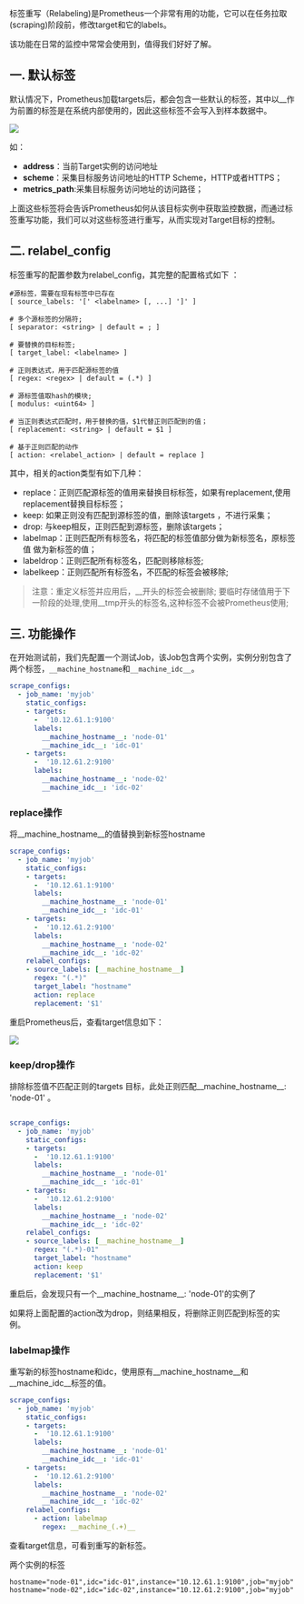 标签重写（Relabeling)是Prometheus一个非常有用的功能，它可以在任务拉取(scraping)阶段前，修改target和它的labels。

该功能在日常的监控中常常会使用到，值得我们好好了解。

## 一. 默认标签

默认情况下，Prometheus加载targets后，都会包含一些默认的标签，其中以__作为前置的标签是在系统内部使用的，因此这些标签不会写入到样本数据中。

![](http://pek3b.qingstor.com/hexo-blog/20220116104454.png)

如：

* __address__：当前Target实例的访问地址
* __scheme__：采集目标服务访问地址的HTTP Scheme，HTTP或者HTTPS；
* __metrics_path__:采集目标服务访问地址的访问路径；

上面这些标签将会告诉Prometheus如何从该目标实例中获取监控数据，而通过标签重写功能，我们可以对这些标签进行重写，从而实现对Target目标的控制。

## 二. relabel_config

标签重写的配置参数为relabel_config，其完整的配置格式如下 ：

```
#源标签，需要在现有标签中已存在
[ source_labels: '[' <labelname> [, ...] ']' ]

# 多个源标签的分隔符;
[ separator: <string> | default = ; ]

# 要替换的目标标签;
[ target_label: <labelname> ]

# 正则表达式，用于匹配源标签的值
[ regex: <regex> | default = (.*) ]

# 源标签值取hash的模块;
[ modulus: <uint64> ]

# 当正则表达式匹配时，用于替换的值，$1代替正则匹配到的值；
[ replacement: <string> | default = $1 ]

# 基于正则匹配的动作
[ action: <relabel_action> | default = replace ]
```

其中，相关的action类型有如下几种：

* replace：正则匹配源标签的值用来替换目标标签，如果有replacement,使用replacement替换目标标签；
* keep:   如果正则没有匹配到源标签的值，删除该targets ，不进行采集；
* drop:   与keep相反，正则匹配到源标签，删除该targets；
* labelmap：正则匹配所有标签名，将匹配的标签值部分做为新标签名，原标签值  做为新标签的值；
* labeldrop：正则匹配所有标签名，匹配则移除标签;
* labelkeep：正则匹配所有标签名，不匹配的标签会被移除;

> 注意：重定义标签并应用后，__开头的标签会被删除;
> 要临时存储值用于下一阶段的处理,使用__tmp开头的标签名,这种标签不会被Prometheus使用;


## 三. 功能操作

在开始测试前，我们先配置一个测试Job，该Job包含两个实例，实例分别包含了两个标签，`__machine_hostname`和`__machine_idc__`。

```yaml
scrape_configs:
  - job_name: 'myjob'
    static_configs:
    - targets: 
      -  '10.12.61.1:9100'
      labels: 
        __machine_hostname__: 'node-01'
        __machine_idc__: 'idc-01'
    - targets: 
      -  '10.12.61.2:9100'
      labels: 
        __machine_hostname__: 'node-02'
        __machine_idc__: 'idc-02'
```

### replace操作

将__machine_hostname__的值替换到新标签hostname

```yaml
scrape_configs:
  - job_name: 'myjob'
    static_configs:
    - targets: 
      -  '10.12.61.1:9100'
      labels: 
        __machine_hostname__: 'node-01'
        __machine_idc__: 'idc-01'
    - targets: 
      -  '10.12.61.2:9100'
      labels: 
        __machine_hostname__: 'node-02'
        __machine_idc__: 'idc-02'
    relabel_configs:
    - source_labels: [__machine_hostname__]
      regex: "(.*)"
      target_label: "hostname"
      action: replace
      replacement: '$1'
```

重启Prometheus后，查看target信息如下：

![](http://pek3b.qingstor.com/hexo-blog/20220116104850.png)

### keep/drop操作

排除标签值不匹配正则的targets 目标，此处正则匹配__machine_hostname__: 'node-01' 。

```yaml

scrape_configs:
  - job_name: 'myjob'
    static_configs:
    - targets: 
      -  '10.12.61.1:9100'
      labels: 
        __machine_hostname__: 'node-01'
        __machine_idc__: 'idc-01'
    - targets: 
      -  '10.12.61.2:9100'
      labels: 
        __machine_hostname__: 'node-02'
        __machine_idc__: 'idc-02'
    relabel_configs:
    - source_labels: [__machine_hostname__]
      regex: "(.*)-01"
      target_label: "hostname"
      action: keep
      replacement: '$1'
```

重启后，会发现只有一个__machine_hostname__: 'node-01'的实例了

如果将上面配置的action改为drop，则结果相反，将删除正则匹配到标签的实例。

### labelmap操作

重写新的标签hostname和idc，使用原有__machine_hostname__和__machine_idc__标签的值。

```yaml
scrape_configs:
  - job_name: 'myjob'
    static_configs:
    - targets: 
      -  '10.12.61.1:9100'
      labels: 
        __machine_hostname__: 'node-01'
        __machine_idc__: 'idc-01'
    - targets: 
      -  '10.12.61.2:9100'
      labels: 
        __machine_hostname__: 'node-02'
        __machine_idc__: 'idc-02'
    relabel_configs:
      - action: labelmap
        regex: __machine_(.+)__
```

查看target信息，可看到重写的新标签。

两个实例的标签

```
hostname="node-01",idc="idc-01",instance="10.12.61.1:9100",job="myjob"
hostname="node-02",idc="idc-02",instance="10.12.61.2:9100",job="myjob"
```
